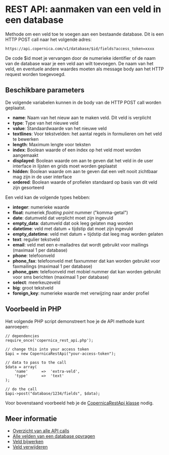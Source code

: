 # REST API: aanmaken van een veld in een database

Methode om een veld toe te voegen aan een bestaande database. Dit is een HTTP 
POST call naar het volgende adres:

`https://api.copernica.com/v1/database/$id/fields?access_token=xxxx`

De code $id moet je vervangen door de numerieke identifier of de naam van de 
database waar je een veld aan wilt toevoegen. De naam van het veld, en eventuele
andere waardes moeten als message body aan het HTTP request worden toegevoegd.

## Beschikbare parameters

De volgende variabelen kunnen in de body van de HTTP POST call worden geplaatst.

* **name**: Naam van het nieuw aan te maken veld. Dit veld is verplicht
* **type**: Type van het nieuwe veld
* **value**: Standaardwaarde van het nieuwe veld
* **textlines**: Voor tekstvelden: het aantal regels in formulieren om het veld te bewerken
* **length**: Maximum lengte voor teksten
* **index**: Boolean waarde of een index op het veld moet worden aangemaakt
* **displayed**: Boolean waarde om aan te geven dat het veld in de user interface in lijsten en grids moet worden geplaatst
* **hidden**: Boolean waarde om aan te geven dat een velt nooit zichtbaar mag zijn in de user interface
* **ordered**: Boolean waarde of profielen standaard op basis van dit veld zijn gesorteerd

Een veld kan de volgende types hebben:

* **integer**: numerieke waarde
* **float**: numeriek *floating point* nummer ("komma-getal")
* **date**: datumveld dat verplicht moet zijn ingevuld
* **empty_data**: datumveld dat ook leeg gelaten mag worden
* **datetime**: veld met datum + tijdstip dat moet zijn ingevuld
* **empty_datetime**: veld met datum + tijdstip dat leeg mag worden gelaten
* **text**: regulier tekstveld
* **email**: veld met een e-mailadres dat wordt gebruikt voor mailings (maximaal 1 per database)
* **phone**: telefoonveld
* **phone_fax**: telefoonveld met faxnummer dat kan worden gebruikt voor faxmailings (maximaal 1 per database)
* **phone_gsm**: telefoonveld met mobiel nummer dat kan worden gebruikt voor sms berichten (maximaal 1 per database)
* **select**: meerkeuzeveld
* **big**: groot tekstveld
* **foreign_key**: numerieke waarde met verwijzing naar ander profiel

## Voorbeeld in PHP

Het volgende PHP script demonstreert hoe je de API methode kunt aanroepen:

    // dependencies
    require_once('copernica_rest_api.php');
    
    // change this into your access token
    $api = new CopernicaRestApi("your-access-token");

    // data to pass to the call
    $data = array(
        'name'      =>  'extra-veld',
        'type'      =>  'text'
    );
    
    // do the call
    $api->post("database/1234/fields", $data);

Voor bovenstaand voorbeeld heb je de [CopernicaRestApi klasse](rest-php) nodig.
    

## Meer informatie

* [Overzicht van alle API calls](rest-api)
* [Alle velden van een database opvragen](rest-get-database-fields)
* [Veld bijwerken](rest-put-database-field)
* [Veld verwijderen](rest-delete-database-field)
